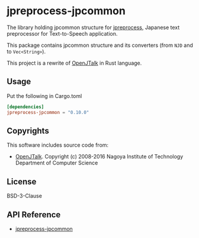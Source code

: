 # jpreprocess-jpcommon

The library holding jpcommon structure for [jpreprocess](https://crates.io/crates/jpreprocess),
Japanese text preprocessor for Text-to-Speech application.

This package contains jpcommon structure and its converters (from `NJD` and to `Vec<String>`).

This project is a rewrite of [OpenJTalk](http://open-jtalk.sourceforge.net/) in Rust language.

## Usage

Put the following in Cargo.toml

```toml
[dependencies]
jpreprocess-jpcommon = "0.10.0"
```

## Copyrights

This software includes source code from:

- [OpenJTalk](http://open-jtalk.sourceforge.net/).
  Copyright (c) 2008-2016  Nagoya Institute of Technology Department of Computer Science

## License

BSD-3-Clause

## API Reference

- [jpreprocess-jpcommon](https://docs.rs/jpreprocess-jpcommon)
